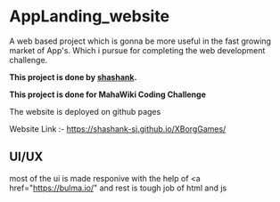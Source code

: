 # AppLanding_website
A web based project which is gonna be more useful in the fast growing market of App's. Which i pursue for completing the web development challenge.

<b>This project is done by <a href="https://github.com/shashank-sj">shashank</a>.</b>

<b>This project is done for MahaWiki Coding Challenge</b>

The website is deployed on github pages

Website Link :- https://shashank-sj.github.io/XBorgGames/

## UI/UX
  most of the ui is made responive with the help of <a href="https://bulma.io/"
  and rest is tough job of html and js

